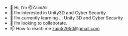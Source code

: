 - 👋 Hi, I’m @ZainiAli
- 👀 I’m interested in Unity3D and Cyber Security
- 🌱 I’m currently learning ... Unity 3D and Cyber Security
- 💞️ I’m looking to collaborate.
- 📫 How to reach me zain52650@gmail.com

<!---
ZainiAli/ZainiAli is a ✨ special ✨ repository because its `README.md` (this file) appears on your GitHub profile.
You can click the Preview link to take a look at your changes.
--->

